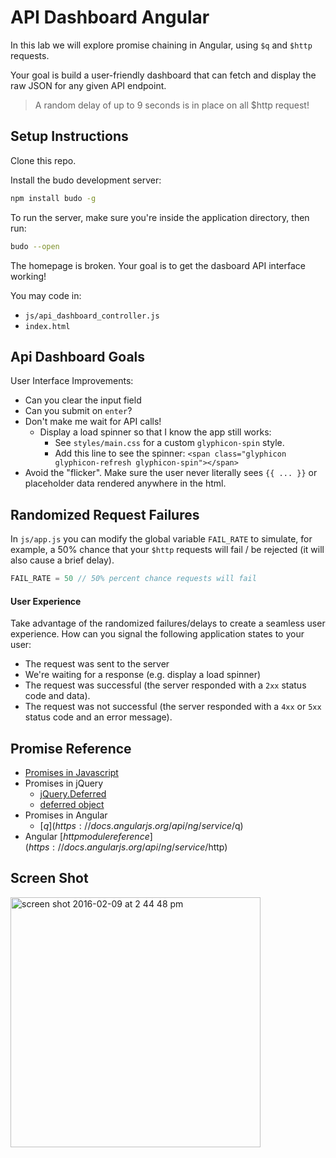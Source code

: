# API Dashboard Angular
In this lab we will explore promise chaining in Angular, using `$q` and `$http` requests.

Your goal is build a user-friendly dashboard that can fetch and display the raw JSON for any given API endpoint.

> A random delay of up to 9 seconds is in place on all $http request!

## Setup Instructions
Clone this repo.

Install the budo development server:
```bash
npm install budo -g
```

To run the server, make sure you're inside the application directory, then run:

```bash
budo --open
```

The homepage is broken. Your goal is to get the dasboard API interface working!

You may code in:
* `js/api_dashboard_controller.js`
* `index.html`

## Api Dashboard Goals

User Interface Improvements:
* Can you clear the input field
* Can you submit on `enter`?
* Don't make me wait for API calls!
    * Display a load spinner so that I know the app still works:
        * See `styles/main.css` for a custom `glyphicon-spin` style.
        * Add this line to see the spinner: `<span class="glyphicon glyphicon-refresh glyphicon-spin"></span>`
* Avoid the "flicker". Make sure the user never literally sees `{{ ... }}` or placeholder data rendered anywhere in the html.

## Randomized Request Failures
In `js/app.js` you can modify the global variable `FAIL_RATE` to simulate, for example, a 50% chance that your `$http` requests will fail / be rejected (it will also cause a brief delay).

```js
FAIL_RATE = 50 // 50% percent chance requests will fail
```

#### User Experience
Take advantage of the randomized failures/delays to create a seamless user experience. How can you signal the following application states to your user:

* The request was sent to the server
* We're waiting for a response (e.g. display a load spinner)
* The request was successful (the server responded with a `2xx` status code and data).
* The request was not successful (the server responded with a `4xx` or `5xx` status code and an error message).

## Promise Reference
* [Promises in Javascript](https://developer.mozilla.org/en-US/docs/Web/JavaScript/Reference/Global_Objects/Promise)
* Promises in jQuery
    - [jQuery.Deferred](http://api.jquery.com/jQuery.Deferred/)
    - [deferred object](http://api.jquery.com/category/deferred-object/)
* Promises in Angular
    - [$q](https://docs.angularjs.org/api/ng/service/$q)
* Angular [$http module reference](https://docs.angularjs.org/api/ng/service/$http)

## Screen Shot
<img width="400" alt="screen shot 2016-02-09 at 2 44 48 pm" src="https://cloud.githubusercontent.com/assets/1489337/12933219/df607300-cf3b-11e5-9552-c1fd8ab0bb7e.png">

